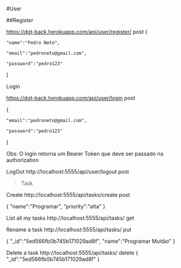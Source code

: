 #User

##Register

https://dgt-back.herokuapp.com/api/user/register/
post
{
	
	"name":"Pedro Neto",

	"email":"pedroneto@gmail.com",

	"password":"pedro123"

}

Login

https://dgt-back.herokuapp.com/api/user/login
post

{
	
	"email":"pedroneto@gmail.com",

	"password":"pedro123"

}

Obs: O login retorna um Bearer Token que deve ser passado na authorization

LogOut
http://localhost:5555/api/user/logout
post


>Task

Create
http://localhost:5555/api/tasks/create
post

{
	"name":"Programar",
	"priority":"alta"
}

List all my tasks
http://localhost:5555/api/tasks/
get

Rename a task
http://localhost:5555/api/tasks/
put

{
	"_id":"5ed566fb0b745b171029ad8f",
	"name":"Programar Muitão"
}

Delete a task
http://localhost:5555/api/tasks/
delete
{
	"_id":"5ed566fb0b745b171029ad8f"
}
